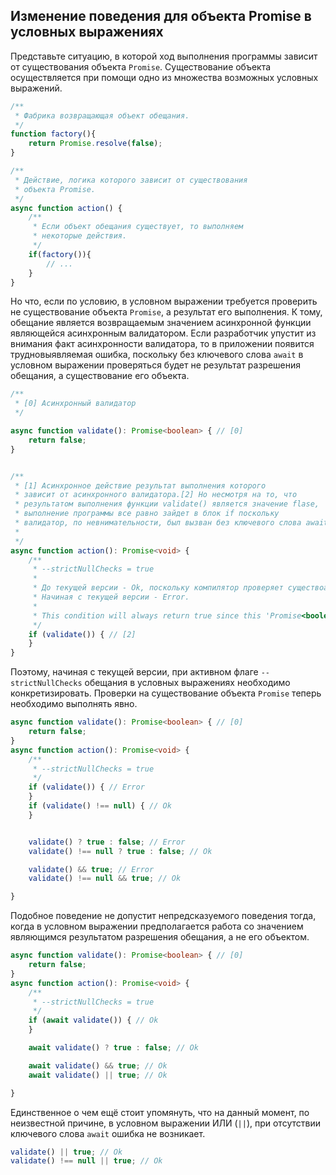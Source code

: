 ## Изменение поведения для объекта Promise в условных выражениях

Представьте ситуацию, в которой ход выполнения программы зависит от существования объекта `Promise`. Существование объекта осуществляется при помощи одно из множества возможных условных выражений.

`````ts
/**
 * Фабрика возвращающая объект обещания.
 */
function factory(){
    return Promise.resolve(false);
}

/**
 * Действие, логика которого зависит от существования
 * объекта Promise.
 */
async function action() {
    /**
     * Если объект обещания существует, то выполняем 
     * некоторые действия. 
     */
    if(factory()){
        // ...
    }
}
`````

Но что, если по условию, в условном выражении требуется проверить не существование объекта `Promise`, а результат его выполнения. К тому, обещание является возвращаемым значением асинхронной функции являющейся асинхронным валидатором. Если разработчик упустит из внимания факт асинхронности валидатора, то в приложении появится трудновыявляемая ошибка, поскольку без ключевого слова `await` в условном выражении проверяться будет не результат разрешения обещания, а существование его объекта.

`````ts
/**
 * [0] Асинхронный валидатор
 */

async function validate(): Promise<boolean> { // [0]
    return false;
}


/**
 * [1] Асинхронное действие результат выполнения которого
 * зависит от асинхронного валидатора.[2] Но несмотря на то, что
 * результатом выполнения функции validate() является значение flase,
 * выполнение программы все равно зайдет в блок if поскольку
 * валидатор, по невнимательности, был вызван без ключевого слова await.
 * 
 */ 
async function action(): Promise<void> {
    /**
     * --strictNullChecks = true
     * 
     * До текущей версии - Ok, поскольку компилятор проверяет существоание объекта Promise.
     * Начиная с текущей версии - Error.
     * 
     * This condition will always return true since this 'Promise<boolean>' appears to always be defined.ts(2801)
     */
    if (validate()) { // [2]
    }
}
`````

Поэтому, начиная с текущей версии, при активном флаге `--strictNullChecks` обещания в условных выражениях необходимо конкретизировать. Проверки на существование объекта `Promise` теперь необходимо выполнять явно.

`````ts
async function validate(): Promise<boolean> { // [0]
    return false;
}
async function action(): Promise<void> {
    /**
     * --strictNullChecks = true
     */
    if (validate()) { // Error
    }
    if (validate() !== null) { // Ok
    }


    validate() ? true : false; // Error
    validate() !== null ? true : false; // Ok

    validate() && true; // Error
    validate() !== null && true; // Ok

}
`````

Подобное поведение не допустит непредсказуемого поведения тогда, когда в условном выражении предполагается работа со значением являющимся результатом разрешения обещания, а не его объектом.

`````ts
async function validate(): Promise<boolean> { // [0]
    return false;
}
async function action(): Promise<void> {
    /**
     * --strictNullChecks = true
     */
    if (await validate()) { // Ok
    }

    await validate() ? true : false; // Ok

    await validate() && true; // Ok
    await validate() || true; // Ok

}
`````

Единственное о чем ещё стоит упомянуть, что на данный момент, по неизвестной причине, в условном выражении ИЛИ (`||`), при отсутствии ключевого слова `await` ошибка не возникает.

`````ts
validate() || true; // Ok
validate() !== null || true; // Ok
`````
